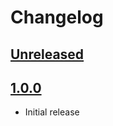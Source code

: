 # Changelog

## [Unreleased]


## [1.0.0]

 - Initial release


[Unreleased]: https://github.com/JakeWharton/dodo/compare/1.0.0...HEAD
[1.0.0]: https://github.com/JakeWharton/dodo/releases/tag/1.0.0
